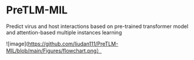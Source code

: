 # PreTLM-MIL
Predict virus and host interactions based on pre-trained transformer model and attention-based multiple instances learning


![image](https://github.com/liudan111/PreTLM-MIL/blob/main/Figures/flowchart.png）
